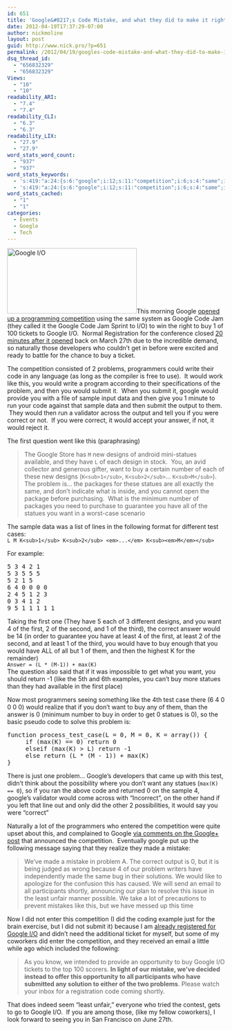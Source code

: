```yaml
---
id: 651
title: 'Google&#8217;s Code Mistake, and what they did to make it right'
date: 2012-04-19T17:37:29-07:00
author: nickmoline
layout: post
guid: http://www.nick.pro/?p=651
permalink: /2012/04/19/googles-code-mistake-and-what-they-did-to-make-it-right/
dsq_thread_id:
  - "656832329"
  - "656832329"
Views:
  - "10"
  - "10"
readability_ARI:
  - "7.4"
  - "7.4"
readability_CLI:
  - "6.3"
  - "6.3"
readability_LIX:
  - "27.9"
  - "27.9"
word_stats_word_count:
  - "937"
  - "937"
word_stats_keywords:
  - 's:419:"a:24:{s:6:"google";i:12;s:11:"competition";i:6;s:4:"same";i:3;s:4:"code";i:7;s:11:"programmers";i:3;s:4:"like";i:7;s:7:"problem";i:6;s:6:"submit";i:4;s:6:"sample";i:4;s:4:"data";i:3;s:6:"output";i:3;s:7:"correct";i:5;s:6:"answer";i:4;s:7:"designs";i:3;s:7:"statues";i:6;s:4:"want";i:6;s:6:"number";i:3;s:4:"case";i:3;s:9:"following";i:3;s:4:"test";i:4;s:5:"least";i:5;s:6:"return";i:4;s:4:"made";i:3;s:7:"mistake";i:3;}";'
  - 's:419:"a:24:{s:6:"google";i:12;s:11:"competition";i:6;s:4:"same";i:3;s:4:"code";i:7;s:11:"programmers";i:3;s:4:"like";i:7;s:7:"problem";i:6;s:6:"submit";i:4;s:6:"sample";i:4;s:4:"data";i:3;s:6:"output";i:3;s:7:"correct";i:5;s:6:"answer";i:4;s:7:"designs";i:3;s:7:"statues";i:6;s:4:"want";i:6;s:6:"number";i:3;s:4:"case";i:3;s:9:"following";i:3;s:4:"test";i:4;s:5:"least";i:5;s:6:"return";i:4;s:4:"made";i:3;s:7:"mistake";i:3;}";'
word_stats_cached:
  - "1"
  - "1"
categories:
  - Events
  - Google
  - Tech
---
```

[<img class="alignright size-medium wp-image-653" title="Google I/O" alt="Google I/O" src="https://i2.wp.com/www.nick.pro/wp-content/uploads/2012/04/Region-capture-15-300x151.png?resize=300%2C151&#038;ssl=1" width="300" height="151" data-recalc-dims="1" />](https://developers.google.com/events/io/)This morning Google <a href="http://googledevelopers.blogspot.com/2012/04/code-jams-sprint-to-google-io.html" target="_blank">opened up a programming competition</a> using the same system as Google Code Jam (they called it the Google Code Jam Sprint to I/O) to win the right to buy 1 of 100 tickets to Google I/O.  Normal Registration for the conference closed [20 minutes after it opened](https://www.nick.pro/2012/03/27/google-io-sells-out-in-less-than-a-half-hour/ "Google I/O 2012 Sells out in less than a half hour") back on March 27th due to the incredible demand, so naturally those developers who couldn&#8217;t get in before were excited and ready to battle for the chance to buy a ticket.

The competition consisted of 2 problems, programmers could write their code in any language (as long as the compiler is free to use).  It would work like this, you would write a program according to their specifications of the problem, and then you would submit it.  When you submit it, google would provide you with a file of sample input data and then give you 1 minute to run your code against that sample data and then submit the output to them.  They would then run a validator across the output and tell you if you were correct or not.  If you were correct, it would accept your answer, if not, it would reject it.

The first question went like this (paraphrasing)

> The Google Store has `M` new designs of android mini-statues available, and they have `L` of each design in stock.  You, an avid collector and generous gifter, want to buy a certain number of each of these new designs (`K<sub>1</sub>`, `K<sub>2</sub>`&#8230; `K<sub>M</sub>`). The problem is&#8230; the packages for these statues are all exactly the same, and don&#8217;t indicate what is inside, and you cannot open the package before purchasing.  What is the minimum number of packages you need to purchase to guarantee you have all of the statues you want in a worst-case scenario

The sample data was a list of lines in the following format for different test cases:  
`L M K<sub>1</sub> K<sub>2</sub> <em>...</em> K<sub><em>M</em></sub>`

For example:

<pre>5 3 4 2 1
5 3 5 5 5
5 2 1 5
6 4 0 0 0 0
2 4 5 1 2 3
0 3 4 1 2
9 5 1 1 1 1 1</pre>

Taking the first one (They have 5 each of 3 different designs, and you want 4 of the first, 2 of the second, and 1 of the third), the correct answer would be 14 (in order to guarantee you have at least 4 of the first, at least 2 of the second, and at least 1 of the third, you would have to buy enough that you would have ALL of all but 1 of them, and then the highest K for the remainder)  
`Answer = (L * (M-1)) + max(K)`  
The question also said that if it was impossible to get what you want, you should return -1 (like the 5th and 6th examples, you can&#8217;t buy more statues than they had available in the first place)

Now most programmers seeing something like the 4th test case there (6 4 0 0 0 0) would realize that if you don&#8217;t want to buy any of them, than the answer is 0 (minimum number to buy in order to get 0 statues is 0), so the basic pseudo code to solve this problem is:

<pre>function process_test_case(L = 0, M = 0, K = array()) {
     if (max(K) == 0) return 0
     elseif (max(K) &gt; L) return -1
     else return (L * (M - 1)) + max(K)
}</pre>

There is just one problem&#8230; Google&#8217;s developers that came up with this test, didn&#8217;t think about the possibility where you don&#8217;t want any statues (`max(K) == 0`), so if you ran the above code and returned 0 on the sample 4, google&#8217;s validator would come across with &#8220;Incorrect&#8221;, on the other hand if you left that line out and only did the other 2 possibilities, it would say you were &#8220;correct&#8221;

Naturally a lot of the programmers who entered the competition were quite upset about this, and complained to Google <a href="https://plus.google.com/111395306401981598462/posts/LmdU3TvNVrs" target="_blank">via comments on the Google+ post</a> that announced the competition.  Eventually google put up the following message saying that they realize they made a mistake:

> We&#8217;ve made a mistake in problem A. The correct output is 0, but it is being judged as wrong because 4 of our problem writers have independently made the same bug in their solutions. We would like to apologize for the confusion this has caused. We will send an email to all participants shortly, announcing our plan to resolve this issue in the least unfair manner possible. We take a lot of precautions to prevent mistakes like this, but we have messed up this time

Now I did not enter this competition (I did the coding example just for the brain exercise, but I did not submit it) because I am [already registered for Google I/O](https://www.nick.pro/2012/03/13/google-io-2012-here-i-come/ "Google I/O 2012 Here I come") and didn&#8217;t need the additional ticket for myself, but some of my coworkers did enter the competition, and they received an email a little while ago which included the following:

> As you know, we intended to provide an opportunity to buy Google I/O tickets to the top 100 scorers. **In light of our mistake, we&#8217;ve decided instead to offer this opportunity to all participants who have submitted any solution to either of the two problems**. Please watch your inbox for a registration code coming shortly.

That does indeed seem &#8220;least unfair,&#8221; everyone who tried the contest, gets to go to Google I/O.  If you are among those, (like my fellow coworkers), I look forward to seeing you in San Francisco on June 27th.